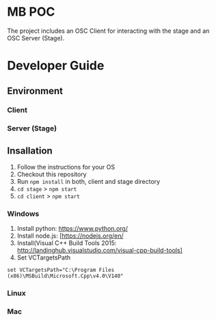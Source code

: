# MB POC

The project includes an OSC Client for interacting with the stage and an OSC Server (Stage).

# Developer Guide

## Environment

### Client

### Server (Stage)

## Insallation

1. Follow the instructions for your OS
2. Checkout this repository
3. Run `npm install` in both, client and stage directory
4. `cd stage` > `npm start`
5. `cd client` > `npm start`

### Windows

1. Install python: https://www.python.org/
2. Install node.js: [https://nodejs.org/en/
3. Install(Visual C++ Build Tools 2015: http://landinghub.visualstudio.com/visual-cpp-build-tools]
2. Set VCTargetsPath

`set VCTargetsPath="C:\Program Files (x86)\MSBuild\Microsoft.Cpp\v4.0\V140"`

### Linux

### Mac
